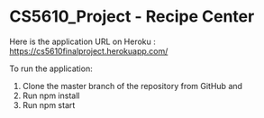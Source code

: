 # CS5610_Project - Recipe Center

Here is the application URL on Heroku : https://cs5610finalproject.herokuapp.com/

To run the application:
1) Clone the master branch of the repository from GitHub and 
2) Run npm install
3) Run npm start 
